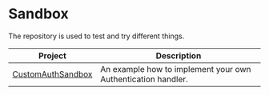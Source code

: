 # Sandbox
The repository is used to test and try different things.



Project | Description
------------ | -------------
[CustomAuthSandbox](https://github.com/alexeychuvagin/Sandbox/tree/master/CustomAuthSandbox) |  An example how to implement your own Authentication handler.
